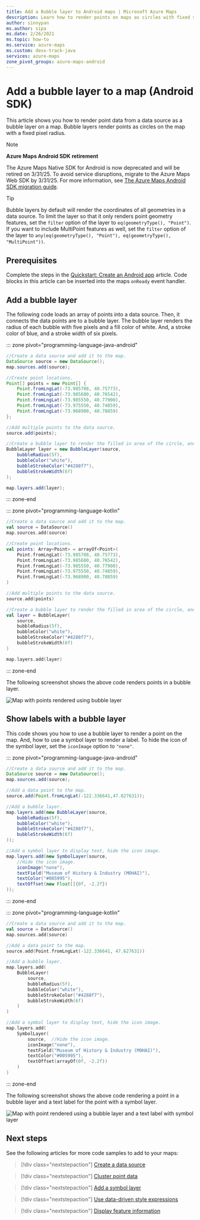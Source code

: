 ```yaml
---
title: Add a Bubble layer to Android maps | Microsoft Azure Maps
description: Learn how to render points on maps as circles with fixed sizes. See how to use the Azure Maps Android SDK to add and customize bubble layers for this purpose.
author: sinnypan
ms.author: sipa
ms.date: 2/26/2021
ms.topic: how-to
ms.service: azure-maps
ms.custom: devx-track-java
services: azure-maps
zone_pivot_groups: azure-maps-android
---
```


# Add a bubble layer to a map (Android SDK)

This article shows you how to render point data from a data source as a bubble layer on a map. Bubble layers render points as circles on the map with a fixed pixel radius.

> [!NOTE]
>
> **Azure Maps Android SDK retirement**
>
> The Azure Maps Native SDK for Android is now deprecated and will be retired on 3/31/25. To avoid service disruptions, migrate to the Azure Maps Web SDK by 3/31/25. For more information, see [The Azure Maps Android SDK migration guide](android-sdk-migration-guide.md).

> [!TIP]
> Bubble layers by default will render the coordinates of all geometries in a data source. To limit the layer so that it only renders point geometry features, set the `filter` option of the layer to `eq(geometryType(), "Point")`. If you want to include MultiPoint features as well, set the `filter` option of the layer to `any(eq(geometryType(), "Point"), eq(geometryType(), "MultiPoint"))`.

## Prerequisites

Complete the steps in the [Quickstart: Create an Android app] article. Code blocks in this article can be inserted into the maps `onReady` event handler.

## Add a bubble layer

The following code loads an array of points into a data source. Then, it connects the data points are to a bubble layer. The bubble layer renders the radius of each bubble with five pixels and a fill color of white. And, a stroke color of blue, and a stroke width of six pixels.

::: zone pivot="programming-language-java-android"

```java
//Create a data source and add it to the map.
DataSource source = new DataSource();
map.sources.add(source);

//Create point locations.
Point[] points = new Point[] {
    Point.fromLngLat(-73.985708, 40.75773),
    Point.fromLngLat(-73.985600, 40.76542),
    Point.fromLngLat(-73.985550, 40.77900),
    Point.fromLngLat(-73.975550, 40.74859),
    Point.fromLngLat(-73.968900, 40.78859)
};

//Add multiple points to the data source.
source.add(points);

//Create a bubble layer to render the filled in area of the circle, and add it to the map.
BubbleLayer layer = new BubbleLayer(source, 
    bubbleRadius(5f),
    bubbleColor("white"),
    bubbleStrokeColor("#4288f7"),
    bubbleStrokeWidth(6f)
);

map.layers.add(layer);
```

::: zone-end

::: zone pivot="programming-language-kotlin"

```kotlin
//Create a data source and add it to the map.
val source = DataSource()
map.sources.add(source)

//Create point locations.
val points: Array<Point> = arrayOf<Point>(
    Point.fromLngLat(-73.985708, 40.75773),
    Point.fromLngLat(-73.985600, 40.76542),
    Point.fromLngLat(-73.985550, 40.77900),
    Point.fromLngLat(-73.975550, 40.74859),
    Point.fromLngLat(-73.968900, 40.78859)
)

//Add multiple points to the data source.
source.add(points)

//Create a bubble layer to render the filled in area of the circle, and add it to the map.
val layer = BubbleLayer(
    source,
    bubbleRadius(5f),
    bubbleColor("white"),
    bubbleStrokeColor("#4288f7"),
    bubbleStrokeWidth(6f)
)

map.layers.add(layer)
```

::: zone-end

The following screenshot shows the above code renders points in a bubble layer.

![Map with points rendered using bubble layer](media/map-add-bubble-layer-android/android-bubble-layer.png)

## Show labels with a bubble layer

This code shows you how to use a bubble layer to render a point on the map. And, how to use a symbol layer to render a label. To hide the icon of the symbol layer, set the `iconImage` option to `"none"`.

::: zone pivot="programming-language-java-android"

```java
//Create a data source and add it to the map.
DataSource source = new DataSource();
map.sources.add(source);

//Add a data point to the map.
source.add(Point.fromLngLat(-122.336641,47.627631));

//Add a bubble layer.
map.layers.add(new BubbleLayer(source,
    bubbleRadius(5f),
    bubbleColor("white"),
    bubbleStrokeColor("#4288f7"),
    bubbleStrokeWidth(6f)
));

//Add a symbol layer to display text, hide the icon image.
map.layers.add(new SymbolLayer(source,
    //Hide the icon image.
    iconImage("none"),
    textField("Museum of History & Industry (MOHAI)"),
    textColor("#005995"),
    textOffset(new Float[]{0f, -2.2f})
));
```

::: zone-end

::: zone pivot="programming-language-kotlin"

```kotlin
//Create a data source and add it to the map.
val source = DataSource()
map.sources.add(source)

//Add a data point to the map.
source.add(Point.fromLngLat(-122.336641, 47.627631))

//Add a bubble layer.
map.layers.add(
    BubbleLayer(
        source,
        bubbleRadius(5f),
        bubbleColor("white"),
        bubbleStrokeColor("#4288f7"),
        bubbleStrokeWidth(6f)
    )
)

//Add a symbol layer to display text, hide the icon image.
map.layers.add(
    SymbolLayer(
        source,  //Hide the icon image.
        iconImage("none"),
        textField("Museum of History & Industry (MOHAI)"),
        textColor("#005995"),
        textOffset(arrayOf(0f, -2.2f))
    )
)
```

::: zone-end

The following screenshot shows the above code rendering a point in a bubble layer and a text label for the point with a symbol layer.

![Map with point rendered using a bubble layer and a text label with symbol layer](media/map-add-bubble-layer-android/android-bubble-symbol-layer.png)

## Next steps

See the following articles for more code samples to add to your maps:

> [!div class="nextstepaction"]
> [Create a data source]

> [!div class="nextstepaction"]
> [Cluster point data]

> [!div class="nextstepaction"]
> [Add a symbol layer]

> [!div class="nextstepaction"]
> [Use data-driven style expressions]

> [!div class="nextstepaction"]
> [Display feature information]

[Quickstart: Create an Android app]: quick-android-map.md
[Create a data source]: create-data-source-android-sdk.md
[Cluster point data]: clustering-point-data-android-sdk.md
[Add a symbol layer]: how-to-add-symbol-to-android-map.md
[Use data-driven style expressions]: data-driven-style-expressions-android-sdk.md
[Display feature information]: display-feature-information-android.md
